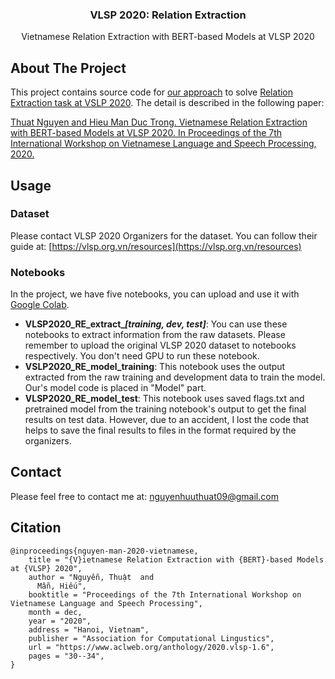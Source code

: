 <p align="center">
<h3 align="center">VLSP 2020: Relation Extraction</h3>
<p align="center">Vietnamese Relation Extraction with BERT-based Models at VLSP 2020</p>
</p>



<!-- ABOUT THE PROJECT -->
## About The Project

This project contains source code for [our approach](https://www.aclweb.org/anthology/2020.vlsp-1.6/) to solve [Relation Extraction task at VSLP 2020](https://vlsp.org.vn/vlsp2020/eval/re). The detail is described in the following paper:

[Thuat Nguyen and Hieu Man Duc Trong. Vietnamese Relation Extraction with BERT-based 
Models at VLSP 2020. In Proceedings of the 7th International Workshop on Vietnamese Language 
and Speech Processing, 2020.](https://www.aclweb.org/anthology/2020.vlsp-1.6.pdf)

<!-- USAGE -->
## Usage

### Dataset

Please contact VLSP 2020 Organizers for the dataset. You can follow their guide at: [https://vlsp.org.vn/resources](https://vlsp.org.vn/resources)

### Notebooks

In the project, we have five notebooks, you can upload and use it with [Google Colab](https://colab.research.google.com/).

* **VLSP2020_RE_extract_*[training, dev, test]***: You can use these notebooks to extract information from the raw datasets. Please remember to upload the original VLSP 2020 dataset to notebooks respectively. You don't need GPU to run these notebook.
* **VSLP2020_RE_model_training**: This notebook uses the output extracted from the raw training and development data to train the model. Our's model code is placed in "Model" part.
* **VLSP2020_RE_model_test**: This notebook uses saved flags.txt and pretrained model from the training notebook's output to get the final results on test data. However, due to an accident, I lost the code that helps to save the final results to files in the format required by the organizers.

<!-- CONTACT -->
## Contact

Please feel free to contact me at: [nguyenhuuthuat09@gmail.com](mailto:nguyenhuuthuat09@gmail.com)

## Citation

```
@inproceedings{nguyen-man-2020-vietnamese,
    title = "{V}ietnamese Relation Extraction with {BERT}-based Models at {VLSP} 2020",
    author = "Nguyễn, Thuật  and
      Mẫn, Hiếu",
    booktitle = "Proceedings of the 7th International Workshop on Vietnamese Language and Speech Processing",
    month = dec,
    year = "2020",
    address = "Hanoi, Vietnam",
    publisher = "Association for Computational Lingustics",
    url = "https://www.aclweb.org/anthology/2020.vlsp-1.6",
    pages = "30--34",
}
```







































